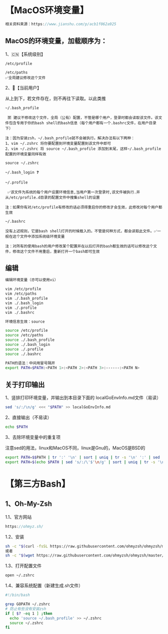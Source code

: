 # 【MacOS环境变量】

```javascript
相关资料来源：https://www.jianshu.com/p/acb1f062a925
```

## MacOS的环境变量，加载顺序为：

1、🇨🇳【系统级别】

```
/etc/profile 
```

```
/etc/paths 
✅全局建议修改这个文件
```

2、👤【当前用户】

从上到下，若文件存在，则不再往下读取。以此类推

```
~/.bash_profile

 🈲 建议不修改这个文件，全局（公有）配置，不管是哪个用户，登录时都会读取该文件。该文件包含专用于你的bash shell的bash信息（每个用户都有一个.bashrc文件，在用户目录下）

注：因为安装zsh，~/.bash_profile就不会被执行。解决办法有以下两种：
1、vim ~/.zshrc 将你要配置到环境变量配置到该文件中即可
2、vim ~/.zshrc 将 source ~/.bash_profile 添加到末尾，这样~/.bash_profile配置的环境变量同样有效

source ~/.zshrc
```

```
~/.bash_login ❓
```

```
~/.profile

 ✅该文件为系统的每个用户设置环境信息,当用户第一次登录时,该文件被执行.并从/etc/profile.d目录的配置文件中搜集shell的设置

注：如果你有对/etc/profile有修改的话必须得重启你的修改才会生效，此修改对每个用户都生效
```

```
~/.bashrc 

没有上述规则，它是bash shell打开的时候载入的。不管是何种方式，都会读取此文件。✅一般在这个文件中添加系统级环境变量

注：对所有的使用bash的用户修改某个配置并在以后打开的bash都生效的话可以修改这个文件，修改这个文件不用重启，重新打开一个bash即可生效
```

## 编辑

```bash
编辑环境变量（亦可以使用vi）

vim /etc/profile
vim /etc/paths
vim ./.bash_profile
vim ./.bash_login
vim ./.profile
vim ./.bashrc
```

```bash
环境信息生效：source

source /etc/profile
source /etc/paths
source ./.bash_profile
source ./.bash_login
source ./.profile
source ./.bashrc
```

```bash
PATH的语法：中间用冒号隔开
export PATH=$PATH:<PATH 1>:<PATH 2>:<PATH 3>:------:<PATH N>
```

## 关于打印输出

1、竖排打印环境变量，并输出到本目录下面的 localGoEnvInfo.md文件（易读）

```bash
sed 's/:/\n/g' <<< "$PATH" >> localGoEnvInfo.md
```

2、直接输出（不易读）

```bash
echo $PATH
```

3、去除环境变量中的重复项

注意sed的用法，linux和MacOS不同，linux是Gnu的，MacOS是BSD的

```bash
export PATH=$$PATH | tr ':' '\n' | sort | uniq | tr -s '\n' ':' | sed 's/:$//g')
export PATH=$(echo $PATH | sed 's/:/\'$'\n/g' | sort | uniq | tr -s '\n' ':' | sed 's/:$//g')
```

# 【第三方Bash】

## 1、Oh-My-Zsh

1.1、官方网站

```javascript
https://ohmyz.sh/
```

1.2、安装

```bash
sh -c "$(curl -fsSL https://raw.githubusercontent.com/ohmyzsh/ohmyzsh/master/tools/install.sh)"
或者
sh -c "$(wget https://raw.githubusercontent.com/ohmyzsh/ohmyzsh/master/tools/install.sh -O -)"
```

1.3、打开配置文件

```bash
open ~/.zshrc
```

1.4、兼容系统配置（新建生成.sh文件）

```bash
#!/bin/bash

grep GOPATH ~/.zshrc
# 防止有些没有安装zsh
if [ $? -eq 1 ] ;then
  echo 'source ~/.bash_profile' >> ~/.zshrc
  source ~/.zshrc
fi
```

